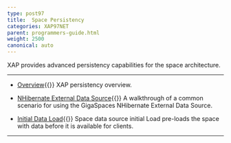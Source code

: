 ```yaml
---
type: post97
title:  Space Persistency
categories: XAP97NET
parent: programmers-guide.html
weight: 2500
canonical: auto
---
```



XAP provides advanced persistency capabilities for the space architecture.


<hr/>


- [Overview](./space-persistency.html){{<wbr>}}
XAP persistency overview.


- [NHibernate External Data Source](./hibernate-space-persistency.html){{<wbr>}}
A walkthrough of a common scenario for using the GigaSpaces NHibernate External Data Source.

- [Initial Data Load](./space-persistency-initial-load.html){{<wbr>}}
Space data source initial Load pre-loads the space with data before it is available for clients.

<hr/>


